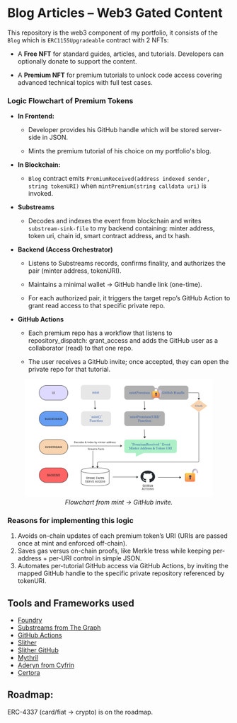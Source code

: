 # Blog Articles – Web3 Gated Content

This repository is the web3 component of my portfolio, it consists of the `Blog` which is `ERC1155Upgradeable` contract with 2 NFTs:

 * A **Free NFT** for standard guides, articles, and tutorials. Developers can optionally donate to support the content.

 * A **Premium NFT** for premium tutorials to unlock code access covering advanced technical topics with full test cases.
 

### Logic Flowchart of Premium Tokens

* **In Frontend:** 

    * Developer provides his GitHub handle which will be stored server-side in JSON.
    
    * Mints the premium tutorial of his choice on my portfolio's blog.

* **In Blockchain:** 

    * `Blog` contract emits `PremiumReceived(address indexed sender, string tokenURI)` when `mintPremium(string calldata uri)` is invoked.

* **Substreams**

    * Decodes and indexes the event from blockchain and writes `substream-sink-file` to my backend containing: minter address, token uri, chain id, smart contract address, and tx hash.

* **Backend (Access Orchestrator)**

    * Listens to Substreams records, confirms finality, and authorizes the pair (minter address, tokenURI).

    * Maintains a minimal wallet → GitHub handle link (one-time).

    * For each authorized pair, it triggers the target repo’s GitHub Action to grant read access to that specific private repo.

* **GitHub Actions**
    * Each premium repo has a workflow that listens to
repository_dispatch: grant_access and adds the GitHub user as a collaborator (read) to that one repo.

    * The user receives a GitHub invite; once accepted, they can open the private repo for that tutorial.

<!-- ![Flowchart](./images/flowchart.jpg) -->
<!-- <img src="./images/flowchart.jpg" width="700" alt="Flowchart"> -->
<div align="center">
  <figure>
    <img src="./images/flowchart.jpg" width="700" alt="Flowchart">
    <figcaption><em>Flowchart from mint → GitHub invite.</em></figcaption>
  </figure>
</div>




### Reasons for implementing this logic

1. Avoids on-chain updates of each premium token’s URI (URIs are passed once at mint and enforced off-chain).
2. Saves gas versus on-chain proofs, like Merkle tress while keeping per-address + per-URI control in simple JSON.
3. Automates per-tutorial GitHub access via GitHub Actions, by inviting the mapped GitHub handle to the specific private repository referenced by tokenURI.


## Tools and Frameworks used 

- [Foundry](https://book.getfoundry.sh/)
- [Substreams from The Graph](https://thegraph.com/substreams/)
- [GitHub Actions](https://github.com/features/actions)
- [Slither](https://github.com/crytic/slither)
- [Slither GitHub](https://github.com/marketplace/actions/slither-action)
- [Mythril](https://github.com/ConsenSysDiligence/mythril)
- [Aderyn from Cyfrin](https://cyfrin.gitbook.io/cyfrin-docs/aderyn-cli/installation)
- [Certora](https://docs.certora.com/en/latest/docs/user-guide/install.html)

## Roadmap:

ERC-4337 (card/fiat → crypto) is on the roadmap.





